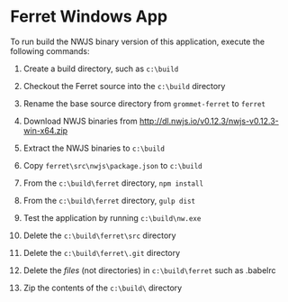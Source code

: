 # Ferret Windows App

To run build the NWJS binary version of this application, execute the following commands:

  1. Create a build directory, such as `c:\build`

  2. Checkout the Ferret source into the `c:\build` directory

  3. Rename the base source directory from `grommet-ferret` to `ferret`

  4. Download NWJS binaries from http://dl.nwjs.io/v0.12.3/nwjs-v0.12.3-win-x64.zip

  5. Extract the NWJS binaries to `c:\build`

  6. Copy `ferret\src\nwjs\package.json` to `c:\build`

  7. From the `c:\build\ferret` directory, `npm install`

  8. From the `c:\build\ferret` directory, `gulp dist`

  9. Test the application by running `c:\build\nw.exe`

  10. Delete the `c:\build\ferret\src` directory

  11. Delete the `c:\build\ferret\.git` directory

  12. Delete the *files* (not directories) in `c:\build\ferret` such as .babelrc

  13. Zip the contents of the `c:\build\` directory
